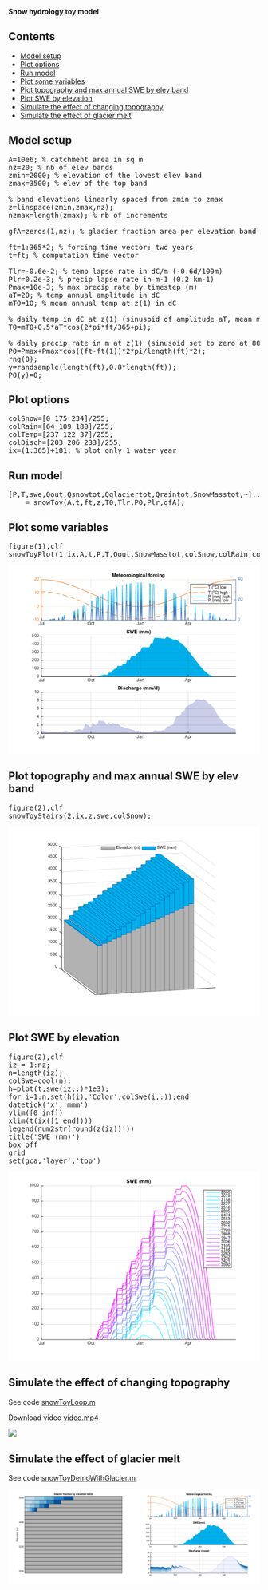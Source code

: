 <div class="content">

**Snow hydrology toy model**

## Contents

<div>

*   [Model setup](#1)
*   [Plot options](#2)
*   [Run model](#3)
*   [Plot some variables](#4)
*   [Plot topography and max annual SWE by elev band](#5)
*   [Plot SWE by elevation](#6)
*   [Simulate the effect of changing topography](#7)
*   [Simulate the effect of glacier melt](#8)

</div>

## Model setup<a name="1"></a>

<pre class="codeinput">A=10e6; <span class="comment">% catchment area in sq m</span>
nz=20; <span class="comment">% nb of elev bands</span>
zmin=2000; <span class="comment">% elevation of the lowest elev band</span>
zmax=3500; <span class="comment">% elev of the top band</span>

<span class="comment">% band elevations linearly spaced from zmin to zmax</span>
z=linspace(zmin,zmax,nz);
nzmax=length(zmax); <span class="comment">% nb of increments</span>

gfA=zeros(1,nz); <span class="comment">% glacier fraction area per elevation band</span>

ft=1:365*2; <span class="comment">% forcing time vector: two years</span>
t=ft; <span class="comment">% computation time vector</span>

Tlr=-0.6e-2; <span class="comment">% temp lapse rate in dC/m (-0.6d/100m)</span>
Plr=0.2e-3; <span class="comment">% precip lapse rate in m-1 (0.2 km-1)</span>
Pmax=10e-3; <span class="comment">% max precip rate by timestep (m)</span>
aT=20; <span class="comment">% temp annual amplitude in dC</span>
mT0=10; <span class="comment">% mean annual temp at z(1) in dC</span>

<span class="comment">% daily temp in dC at z(1) (sinusoid of amplitude aT, mean mT0)</span>
T0=mT0+0.5*aT*cos(2*pi*ft/365+pi);

<span class="comment">% daily precip rate in m at z(1) (sinusoid set to zero at 80% random dates)</span>
P0=Pmax+Pmax*cos((ft-ft(1))*2*pi/length(ft)*2);
rng(0);
y=randsample(length(ft),0.8*length(ft));
P0(y)=0;
</pre>

## Plot options<a name="2"></a>

<pre class="codeinput">colSnow=[0 175 234]/255;
colRain=[64 109 180]/255;
colTemp=[237 122 37]/255;
colDisch=[203 206 233]/255;
ix=(1:365)+181; <span class="comment">% plot only 1 water year</span>
</pre>

## Run model<a name="3"></a>

<pre class="codeinput">[P,T,swe,Qout,Qsnowtot,Qglaciertot,Qraintot,SnowMasstot,~]<span class="keyword">...</span>
    = snowToy(A,t,ft,z,T0,Tlr,P0,Plr,gfA);
</pre>

## Plot some variables<a name="4"></a>

<pre class="codeinput">figure(1),clf
snowToyPlot(1,ix,A,t,P,T,Qout,SnowMasstot,colSnow,colRain,colTemp,colDisch);
</pre>

![](html/snowToyDemo_01.png)

## Plot topography and max annual SWE by elev band<a name="5"></a>

<pre class="codeinput">figure(2),clf
snowToyStairs(2,ix,z,swe,colSnow);
</pre>

![](html/snowToyDemo_02.png)

## Plot SWE by elevation<a name="6"></a>

<pre class="codeinput">figure(2),clf
iz = 1:nz;
n=length(iz);
colSwe=cool(n);
h=plot(t,swe(iz,:)*1e3);
<span class="keyword">for</span> i=1:n,set(h(i),<span class="string">'Color'</span>,colSwe(i,:));<span class="keyword">end</span>
datetick(<span class="string">'x'</span>,<span class="string">'mmm'</span>)
ylim([0 inf])
xlim(t(ix([1 end])))
legend(num2str(round(z(iz))'))
title(<span class="string">'SWE (mm)'</span>)
box <span class="string">off</span>
grid
set(gca,<span class="string">'layer'</span>,<span class="string">'top'</span>)
</pre>

![](html/snowToyDemo_03.png)

## Simulate the effect of changing topography<a name="7"></a>

See code [snowToyLoop.m](snowToyLoop.m) 

Download video [video.mp4](html/video.mp4) 

![](html/video.gif)

## Simulate the effect of glacier melt<a name="8"></a>

See code [snowToyDemoWithGlacier.m](snowToyDemoWithGlacier.m) 

![](html/snowToyGlacier.png)

</div>